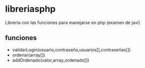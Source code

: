# libreriasphp
Libreria con las funciones para manejarse en php (examen de javi)

## funciones
* validarLogin(usuario,contraseña,usuarios[],contraseñas[])
* ordenar(array[])
* addOrdenado(valor,array_ordenado[])

